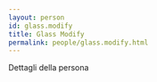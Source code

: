 ```yaml
---
layout: person
id: glass.modify
title: Glass Modify
permalink: people/glass.modify.html
---
```


Dettagli della persona
